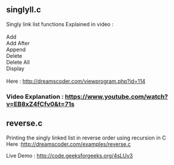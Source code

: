 ## singlyll.c
Singly link list functions Explained in video : <br/> <br/>
Add <br/>
Add After <br/>
Append <br/>
Delete <br/>
Delete All <br/>
Display <br/> <br/>
Here : http://dreamscoder.com/viewprogram.php?id=114 <br/>
### Video Explanation : https://www.youtube.com/watch?v=EB8xZ4fCfv0&t=71s



## reverse.c
Printing the singly linked list in reverse order using recursion in C <br/>
Here :http://dreamscoder.com/examples/reverse.c
<br/>

Live Demo : http://code.geeksforgeeks.org/4sLUv3
